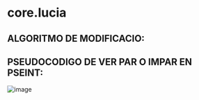 # core.lucia
##   ALGORITMO DE MODIFICACIO:
## PSEUDOCODIGO DE VER PAR O IMPAR EN PSEINT:
![image](https://github.com/luciaflortop/core.lucia/assets/132409270/6c931930-185a-4bda-8d2c-6bd7b18f563b)
